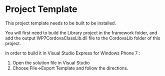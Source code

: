 Project Template
===

This project template needs to be built to be installed.

You will first need to build the Library project in the framework folder, and add the output WP7CordovaClassLib.dll file to the CordovaLib folder of this project.

In order to build it in Visual Studio Express for Windows Phone 7 :

1. Open the solution file in Visual Studio
2. Choose File->Export Template and follow the directions.
